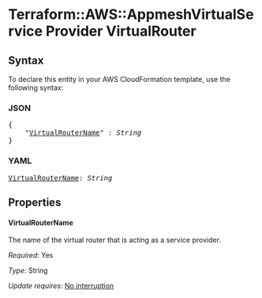 # Terraform::AWS::AppmeshVirtualService Provider VirtualRouter

## Syntax

To declare this entity in your AWS CloudFormation template, use the following syntax:

### JSON

<pre>
{
    "<a href="#virtualroutername" title="VirtualRouterName">VirtualRouterName</a>" : <i>String</i>
}
</pre>

### YAML

<pre>
<a href="#virtualroutername" title="VirtualRouterName">VirtualRouterName</a>: <i>String</i>
</pre>

## Properties

#### VirtualRouterName

The name of the virtual router that is acting as a service provider.

_Required_: Yes

_Type_: String

_Update requires_: [No interruption](https://docs.aws.amazon.com/AWSCloudFormation/latest/UserGuide/using-cfn-updating-stacks-update-behaviors.html#update-no-interrupt)

